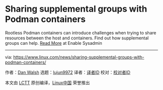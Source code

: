[#]: collector: (lujun9972)
[#]: translator: ( )
[#]: reviewer: ( )
[#]: publisher: ( )
[#]: url: ( )
[#]: subject: (Sharing supplemental groups with Podman containers)
[#]: via: (https://www.linux.com/news/sharing-supplemental-groups-with-podman-containers/)
[#]: author: (Dan Walsh https://www.redhat.com/sysadmin/supplemental-groups-podman-containers)

Sharing supplemental groups with Podman containers
======

Rootless Podman containers can introduce challenges when trying to share resources between the host and containers. Find out how supplemental groups can help.
[Read More][1] at Enable Sysadmin

--------------------------------------------------------------------------------

via: https://www.linux.com/news/sharing-supplemental-groups-with-podman-containers/

作者：[Dan Walsh][a]
选题：[lujun9972][b]
译者：[译者ID](https://github.com/译者ID)
校对：[校对者ID](https://github.com/校对者ID)

本文由 [LCTT](https://github.com/LCTT/TranslateProject) 原创编译，[Linux中国](https://linux.cn/) 荣誉推出

[a]: https://www.redhat.com/sysadmin/supplemental-groups-podman-containers
[b]: https://github.com/lujun9972
[1]: https://www.redhat.com/sysadmin/supplemental-groups-podman-containers
